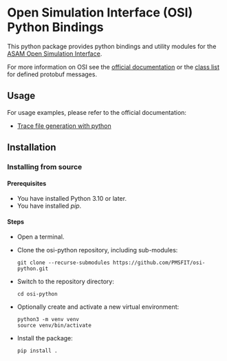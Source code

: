 Open Simulation Interface (OSI) Python Bindings
===============================================

This python package provides python bindings and utility modules for the [ASAM Open Simulation Interface](https://github.com/OpenSimulationInterface/open-simulation-interface).

For more information on OSI see the [official documentation](https://opensimulationinterface.github.io/osi-antora-generator/asamosi/latest/specification/index.html) or the [class list](https://opensimulationinterface.github.io/osi-antora-generator/asamosi/latest/gen/annotated.html) for defined protobuf messages.

Usage
-----

For usage examples, please refer to the official documentation:

- [Trace file generation with python](https://opensimulationinterface.github.io/osi-antora-generator/asamosi/latest/interface/architecture/trace_file_example.html)

Installation
------------

### Installing from source

#### Prerequisites

- You have installed Python 3.10 or later.
- You have installed _pip_.

#### Steps

- Open a terminal.
- Clone the osi-python repository, including sub-modules:

  ```console
  git clone --recurse-submodules https://github.com/PMSFIT/osi-python.git
  ```

- Switch to the repository directory:

  ```console
  cd osi-python
  ```

- Optionally create and activate a new virtual environment:

  ```console
  python3 -m venv venv
  source venv/bin/activate
  ```

- Install the package:

  ```console
  pip install .
  ```
